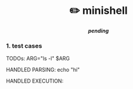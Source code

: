 <h1 align="center">
	✏️ minishell
</h1>

<p align="center">
	<b><i>pending</i></b><br>
</p>

### 1. test cases


TODOs:
ARG="ls -l"
$ARG

HANDLED PARSING:
echo "hi" 

HANDLED EXECUTION:

